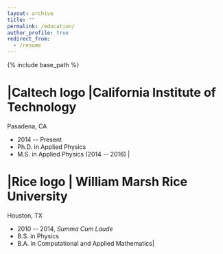 ```yaml
---
layout: archive
title: ""
permalink: /education/
author_profile: true
redirect_from:
  - /resume
---
```


{% include base_path %}

|Caltech logo |California Institute of Technology
=======
Pasadena, CA
* 2014 -- Present
* Ph.D. in Applied Physics
* M.S. in Applied Physics (2014 -- 2016) |

|Rice logo | William Marsh Rice University
=======
Houston, TX
* 2010 -- 2014, *Summa Cum Laude*
* B.S. in Physics
* B.A. in Computational and Applied Mathematics|